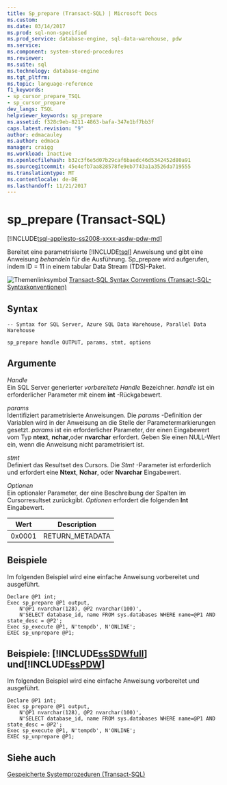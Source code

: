 ```yaml
---
title: Sp_prepare (Transact-SQL) | Microsoft Docs
ms.custom: 
ms.date: 03/14/2017
ms.prod: sql-non-specified
ms.prod_service: database-engine, sql-data-warehouse, pdw
ms.service: 
ms.component: system-stored-procedures
ms.reviewer: 
ms.suite: sql
ms.technology: database-engine
ms.tgt_pltfrm: 
ms.topic: language-reference
f1_keywords:
- sp_cursor_prepare_TSQL
- sp_cursor_prepare
dev_langs: TSQL
helpviewer_keywords: sp_prepare
ms.assetid: f328c9eb-8211-4863-bafa-347e1bf7bb3f
caps.latest.revision: "9"
author: edmacauley
ms.author: edmaca
manager: craigg
ms.workload: Inactive
ms.openlocfilehash: b32c3f6e5d07b29caf6baedc46d5342452d80a91
ms.sourcegitcommit: 45e4efb7aa828578fe9eb7743a1a3526da719555
ms.translationtype: MT
ms.contentlocale: de-DE
ms.lasthandoff: 11/21/2017
---
```

# <a name="spprepare-transact-sql"></a>sp_prepare (Transact-SQL)
[!INCLUDE[tsql-appliesto-ss2008-xxxx-asdw-pdw-md](../../includes/tsql-appliesto-ss2008-xxxx-asdw-pdw-md.md)]

  Bereitet eine parametrisierte [!INCLUDE[tsql](../../includes/tsql-md.md)] Anweisung und gibt eine Anweisung *behandeln* für die Ausführung. Sp_prepare wird aufgerufen, indem ID = 11 in einem tabular Data Stream (TDS)-Paket.  
  
 ![Themenlinksymbol](../../database-engine/configure-windows/media/topic-link.gif "Topic link icon") [Transact-SQL Syntax Conventions (Transact-SQL-Syntaxkonventionen)](../../t-sql/language-elements/transact-sql-syntax-conventions-transact-sql.md)  
  
## <a name="syntax"></a>Syntax  
  
```  
-- Syntax for SQL Server, Azure SQL Data Warehouse, Parallel Data Warehouse  
  
sp_prepare handle OUTPUT, params, stmt, options  
```  
  
## <a name="arguments"></a>Argumente  
 *Handle*  
 Ein SQL Server generierter *vorbereitete Handle* Bezeichner. *handle* ist ein erforderlicher Parameter mit einem **int** -Rückgabewert.  
  
 *params*  
 Identifiziert parametrisierte Anweisungen. Die *params* -Definition der Variablen wird in der Anweisung an die Stelle der Parametermarkierungen gesetzt. *params* ist ein erforderlicher Parameter, der einen Eingabewert vom Typ **ntext**, **nchar**,oder **nvarchar** erfordert. Geben Sie einen NULL-Wert ein, wenn die Anweisung nicht parametrisiert ist.  
  
 *stmt*  
 Definiert das Resultset des Cursors. Die *Stmt* -Parameter ist erforderlich und erfordert eine **Ntext**, **Nchar**, oder **Nvarchar** Eingabewert.  
  
 *Optionen*  
 Ein optionaler Parameter, der eine Beschreibung der Spalten im Cursorresultset zurückgibt. *Optionen* erfordert die folgenden **Int** Eingabewert.  
  
|Wert|Description|  
|-----------|-----------------|  
|0x0001|RETURN_METADATA|  
  
## <a name="examples"></a>Beispiele  
 Im folgenden Beispiel wird eine einfache Anweisung vorbereitet und ausgeführt.  
  
```  
Declare @P1 int;  
Exec sp_prepare @P1 output,   
    N'@P1 nvarchar(128), @P2 nvarchar(100)',  
    N'SELECT database_id, name FROM sys.databases WHERE name=@P1 AND state_desc = @P2';  
Exec sp_execute @P1, N'tempdb', N'ONLINE';  
EXEC sp_unprepare @P1;  
```  
  
## <a name="examples-includesssdwfullincludessssdwfull-mdmd-and-includesspdwincludessspdw-mdmd"></a>Beispiele: [!INCLUDE[ssSDWfull](../../includes/sssdwfull-md.md)] und[!INCLUDE[ssPDW](../../includes/sspdw-md.md)]  
 Im folgenden Beispiel wird eine einfache Anweisung vorbereitet und ausgeführt.  
  
```  
Declare @P1 int;  
Exec sp_prepare @P1 output,   
    N'@P1 nvarchar(128), @P2 nvarchar(100)',  
    N'SELECT database_id, name FROM sys.databases WHERE name=@P1 AND state_desc = @P2';  
Exec sp_execute @P1, N'tempdb', N'ONLINE';  
EXEC sp_unprepare @P1;  
```  
  
## <a name="see-also"></a>Siehe auch  
 [Gespeicherte Systemprozeduren &#40;Transact-SQL&#41;](../../relational-databases/system-stored-procedures/system-stored-procedures-transact-sql.md)  
  
  

